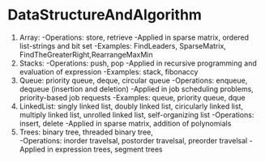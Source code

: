 # DataStructureAndAlgorithm
1) Array: 
-Operations: store, retrieve
-Applied in sparse matrix, ordered list-strings and bit set
-Examples: FindLeaders, SparseMatrix, FindTheGreaterRight,RearrangeMaxMin
2) Stacks: 
-Operations: push, pop
-Applied in recursive programming and evaluation of expression
-Examples: stack, fibonaccy
3) Queue: priority queue, deque, circular queue 
-Operations: enqueue, dequeue (insertion and deletion)
-Applied in job scheduling problems, priority-based job requests
-Examples:  queue, priority queue, dque
4) LinkedList: singly linked list, doubly linked list, ciricularly linked list, multiply linked list, unrolled linked list, self-organizing list
-Operations: insert, delete
-Applied in sparse matrix, addition of polynomials 
5) Trees: binary tree, threaded binary tree,  
-Operations: inorder travelsal, postorder travelsal, preorder travelsal
-Applied in expression trees, segment trees
